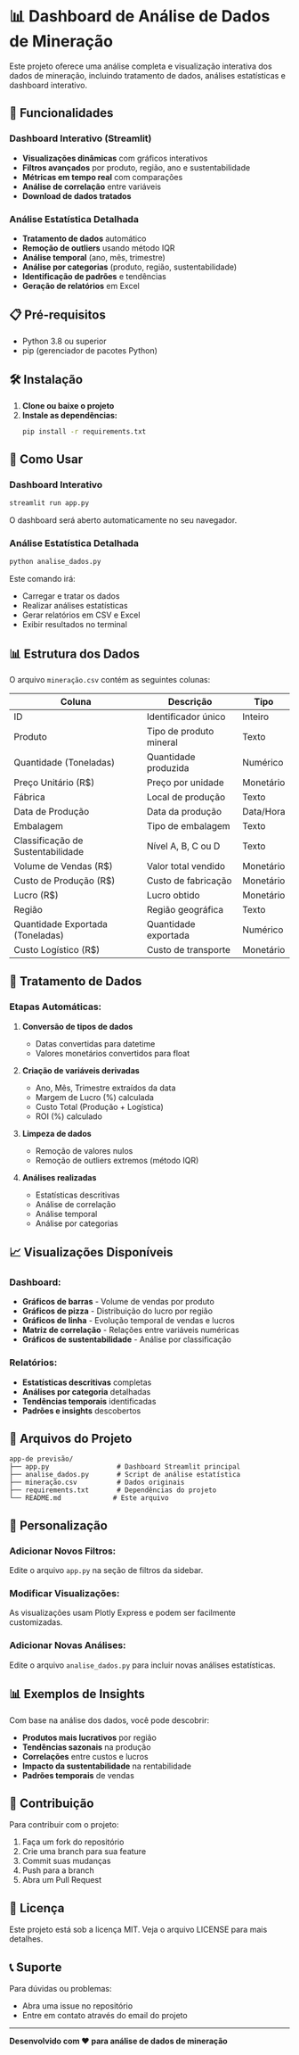 # 📊 Dashboard de Análise de Dados de Mineração

Este projeto oferece uma análise completa e visualização interativa dos dados de mineração, incluindo tratamento de dados, análises estatísticas e dashboard interativo.

## 🚀 Funcionalidades

### Dashboard Interativo (Streamlit)
- **Visualizações dinâmicas** com gráficos interativos
- **Filtros avançados** por produto, região, ano e sustentabilidade
- **Métricas em tempo real** com comparações
- **Análise de correlação** entre variáveis
- **Download de dados tratados**

### Análise Estatística Detalhada
- **Tratamento de dados** automático
- **Remoção de outliers** usando método IQR
- **Análise temporal** (ano, mês, trimestre)
- **Análise por categorias** (produto, região, sustentabilidade)
- **Identificação de padrões** e tendências
- **Geração de relatórios** em Excel

## 📋 Pré-requisitos

- Python 3.8 ou superior
- pip (gerenciador de pacotes Python)

## 🛠️ Instalação

1. **Clone ou baixe o projeto**
2. **Instale as dependências:**
   ```bash
   pip install -r requirements.txt
   ```

## 🎯 Como Usar

### Dashboard Interativo
```bash
streamlit run app.py
```
O dashboard será aberto automaticamente no seu navegador.

### Análise Estatística Detalhada
```bash
python analise_dados.py
```
Este comando irá:
- Carregar e tratar os dados
- Realizar análises estatísticas
- Gerar relatórios em CSV e Excel
- Exibir resultados no terminal

## 📊 Estrutura dos Dados

O arquivo `mineração.csv` contém as seguintes colunas:

| Coluna | Descrição | Tipo |
|--------|-----------|------|
| ID | Identificador único | Inteiro |
| Produto | Tipo de produto mineral | Texto |
| Quantidade (Toneladas) | Quantidade produzida | Numérico |
| Preço Unitário (R$) | Preço por unidade | Monetário |
| Fábrica | Local de produção | Texto |
| Data de Produção | Data da produção | Data/Hora |
| Embalagem | Tipo de embalagem | Texto |
| Classificação de Sustentabilidade | Nível A, B, C ou D | Texto |
| Volume de Vendas (R$) | Valor total vendido | Monetário |
| Custo de Produção (R$) | Custo de fabricação | Monetário |
| Lucro (R$) | Lucro obtido | Monetário |
| Região | Região geográfica | Texto |
| Quantidade Exportada (Toneladas) | Quantidade exportada | Numérico |
| Custo Logístico (R$) | Custo de transporte | Monetário |

## 🔧 Tratamento de Dados

### Etapas Automáticas:
1. **Conversão de tipos de dados**
   - Datas convertidas para datetime
   - Valores monetários convertidos para float
   
2. **Criação de variáveis derivadas**
   - Ano, Mês, Trimestre extraídos da data
   - Margem de Lucro (%) calculada
   - Custo Total (Produção + Logística)
   - ROI (%) calculado
   
3. **Limpeza de dados**
   - Remoção de valores nulos
   - Remoção de outliers extremos (método IQR)
   
4. **Análises realizadas**
   - Estatísticas descritivas
   - Análise de correlação
   - Análise temporal
   - Análise por categorias

## 📈 Visualizações Disponíveis

### Dashboard:
- **Gráficos de barras** - Volume de vendas por produto
- **Gráficos de pizza** - Distribuição do lucro por região
- **Gráficos de linha** - Evolução temporal de vendas e lucros
- **Matriz de correlação** - Relações entre variáveis numéricas
- **Gráficos de sustentabilidade** - Análise por classificação

### Relatórios:
- **Estatísticas descritivas** completas
- **Análises por categoria** detalhadas
- **Tendências temporais** identificadas
- **Padrões e insights** descobertos

## 📁 Arquivos do Projeto

```
app-de previsão/
├── app.py                 # Dashboard Streamlit principal
├── analise_dados.py       # Script de análise estatística
├── mineração.csv          # Dados originais
├── requirements.txt       # Dependências do projeto
└── README.md             # Este arquivo
```

## 🎨 Personalização

### Adicionar Novos Filtros:
Edite o arquivo `app.py` na seção de filtros da sidebar.

### Modificar Visualizações:
As visualizações usam Plotly Express e podem ser facilmente customizadas.

### Adicionar Novas Análises:
Edite o arquivo `analise_dados.py` para incluir novas análises estatísticas.

## 📊 Exemplos de Insights

Com base na análise dos dados, você pode descobrir:

- **Produtos mais lucrativos** por região
- **Tendências sazonais** na produção
- **Correlações** entre custos e lucros
- **Impacto da sustentabilidade** na rentabilidade
- **Padrões temporais** de vendas

## 🤝 Contribuição

Para contribuir com o projeto:

1. Faça um fork do repositório
2. Crie uma branch para sua feature
3. Commit suas mudanças
4. Push para a branch
5. Abra um Pull Request

## 📝 Licença

Este projeto está sob a licença MIT. Veja o arquivo LICENSE para mais detalhes.

## 📞 Suporte

Para dúvidas ou problemas:
- Abra uma issue no repositório
- Entre em contato através do email do projeto

---

**Desenvolvido com ❤️ para análise de dados de mineração** 